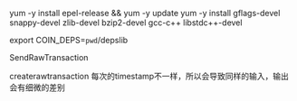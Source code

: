 yum -y install epel-release && yum -y update
yum -y install gflags-devel snappy-devel zlib-devel bzip2-devel gcc-c++  libstdc++-devel

export COIN_DEPS=`pwd`/depslib

SendRawTransaction

createrawtransaction 每次的timestamp不一样，所以会导致同样的输入，输出会有细微的差别
